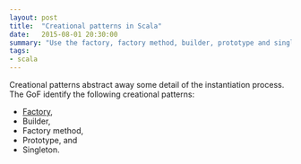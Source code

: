 ```yaml
---
layout: post
title:  "Creational patterns in Scala"
date:   2015-08-01 20:30:00
summary: "Use the factory, factory method, builder, prototype and singleton patterns in Scala."
tags:
- scala
---
```


Creational patterns abstract away some detail of the instantiation process. The GoF identify the following creational patterns:

- [Factory](/rts/2015/08/01/factory-pattern-in-scala/),
- Builder,
- Factory method,
- Prototype, and
- Singleton.
